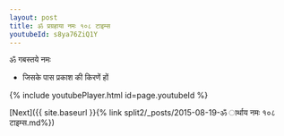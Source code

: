 ```yaml
---
layout: post
title: ॐ प्रग्रहाया नमः १०८ टाइम्स
youtubeId: s8ya76ZiQ1Y
---
```

 
 
 ॐ गबस्तये नमः  
 
 -  जिसके पास प्रकाश की किरणें हों 
 
  
 
  
 
 
 
 
 
 


{% include youtubePlayer.html id=page.youtubeId %}
 
[Next]({{ site.baseurl }}{% link  split2/_posts/2015-08-19-ॐ ार्थाय नमः १०८ टाइम्स.md%})
 

